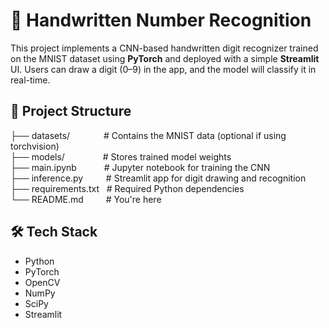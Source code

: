 # 🧠 Handwritten Number Recognition

This project implements a CNN-based handwritten digit recognizer trained on the MNIST dataset using **PyTorch** and deployed with a simple **Streamlit** UI. Users can draw a digit (0–9) in the app, and the model will classify it in real-time.

## 📂 Project Structure

├── datasets/  &emsp;&emsp;&ensp;&ensp;&nbsp;   # Contains the MNIST data (optional if using torchvision) <br/>
├── models/    &emsp;&emsp;&emsp;&ensp;&nbsp;       # Stores trained model weights <br/>
├── main.ipynb &emsp;&ensp;&nbsp;&ensp;&nbsp;    # Jupyter notebook for training the CNN <br/>
├── inference.py  &emsp;&nbsp;&ensp;&nbsp;   # Streamlit app for digit drawing and recognition <br/>
├── requirements.txt &nbsp; # Required Python dependencies <br/>
└── README.md   &emsp;&emsp;     # You're here <br/>

## 🛠️ Tech Stack

- Python
- PyTorch
- OpenCV
- NumPy
- SciPy
- Streamlit
